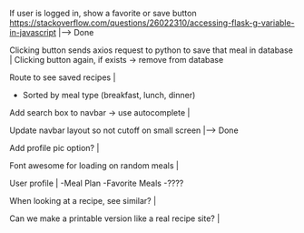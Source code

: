 If user is logged in, show a favorite or save button
https://stackoverflow.com/questions/26022310/accessing-flask-g-variable-in-javascript    |--> Done

Clicking button sends axios request to python to save that meal in database              |
Clicking button again, if exists -> remove from database

Route to see saved recipes                                                               |
  - Sorted by meal type (breakfast, lunch, dinner)
 
Add search box to navbar -> use autocomplete                                             |

Update navbar layout so not cutoff on small screen                                       |--> Done

Add profile pic option?                                                                  |

Font awesome for loading on random meals                                                 |

User profile                                                                             |
  -Meal Plan
  -Favorite Meals
  -????
  
When looking at a recipe, see similar?                                                   |

Can we make a printable version like a real recipe site?                                 |
